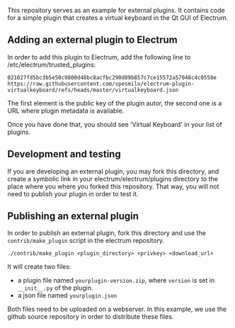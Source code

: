 This repository serves as an example for external plugins.
It contains code for a simple plugin that creates a virtual keyboard in the Qt GUI of Electrum.

## Adding an external plugin to Electrum

In order to add this plugin to Electrum, add the following line to /etc/electrum/trusted_plugins:

`021027fd5bc3b5e50c9800d48bc8acfbc290d89b857c7ce15572a57048c4c0558e https://raw.githubusercontent.com/spesmilo/electrum-plugin-virtualkeyboard/refs/heads/master/virtualkeyboard.json`

The first element is the public key of the plugin autor, the second one is a URL where plugin metadata is available.

Once you have done that, you should see 'Virtual Keyboard' in your list of plugins.

## Development and testing

If you are developing an external plugin, you may fork this directory,
and create a symbolic link in your electrum/electrum/plugins directory
to the place where you where you forked this repository. That way, you
will not need to publish your plugin in order to test it.


## Publishing an external plugin

In order to publish an external plugin, fork this directory and use
the `contrib/make_plugin` script in the electrum repository.

`./contrib/make_plugin <plugin_directory> <privkey> <download_url>`


It will create two files:
 - a plugin file named `yourplugin-version.zip`, where `version` is set in `__init__.py` of the plugin.
 - a json file named `yourplugin.json`

Both files need to be uploaded on a webserver.
In this example, we use the github source repository in order to distribute these files.
